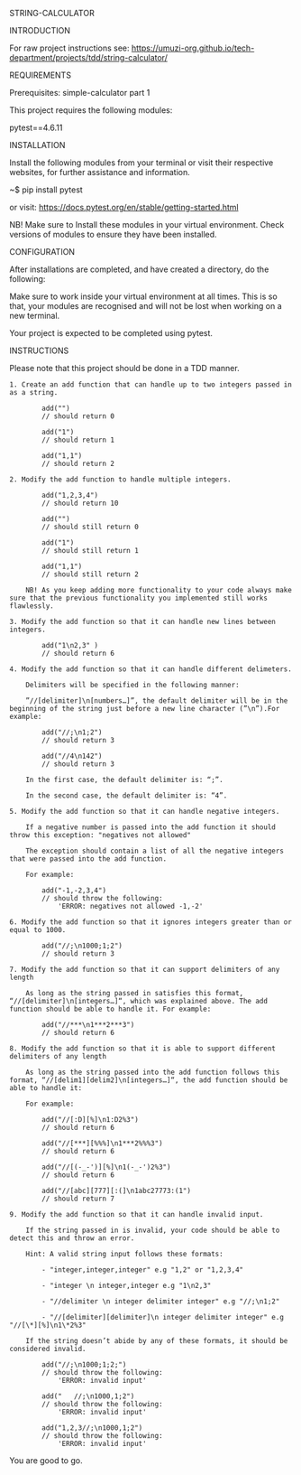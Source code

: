STRING-CALCULATOR


INTRODUCTION

For raw project instructions see: https://umuzi-org.github.io/tech-department/projects/tdd/string-calculator/


REQUIREMENTS

Prerequisites: simple-calculator part 1 

This project requires the following modules:

pytest==4.6.11


INSTALLATION

Install the following modules from your terminal or visit their respective websites, for further assistance and information.

~$ pip install pytest

or visit: https://docs.pytest.org/en/stable/getting-started.html

NB! Make sure to Install these modules in your virtual environment. Check versions of modules to ensure they have been installed.


CONFIGURATION

After installations are completed, and have created a directory, do the following:

Make sure to work inside your virtual environment at all times. This is so that, your modules are recognised and will not be lost when working on a new terminal.

Your project is expected to be completed using pytest.


INSTRUCTIONS

Please note that this project should be done in a TDD manner.

    1. Create an add function that can handle up to two integers passed in as a string.
            
            add("")
            // should return 0

            add("1")
            // should return 1

            add("1,1")
            // should return 2

    2. Modify the add function to handle multiple integers.

            add("1,2,3,4")
            // should return 10

            add("")
            // should still return 0

            add("1")
            // should still return 1

            add("1,1")
            // should still return 2

        NB! As you keep adding more functionality to your code always make sure that the previous functionality you implemented still works flawlessly.
    
    3. Modify the add function so that it can handle new lines between integers.

            add("1\n2,3" )
            // should return 6

    4. Modify the add function so that it can handle different delimeters.

        Delimiters will be specified in the following manner:

        ”//[delimiter]\n[numbers…]”, the default delimiter will be in the beginning of the string just before a new line character (”\n”).For example:

            add("//;\n1;2")
            // should return 3

            add("//4\n142")
            // should return 3

        In the first case, the default delimiter is: “;”.

        In the second case, the default delimiter is: “4”.

    5. Modify the add function so that it can handle negative integers.

        If a negative number is passed into the add function it should throw this exception: "negatives not allowed"

        The exception should contain a list of all the negative integers that were passed into the add function.

        For example:

            add("-1,-2,3,4")
            // should throw the following:
                'ERROR: negatives not allowed -1,-2'

    6. Modify the add function so that it ignores integers greater than or equal to 1000.

            add("//;\n1000;1;2")
            // should return 3

    7. Modify the add function so that it can support delimiters of any length

        As long as the string passed in satisfies this format, “//[delimiter]\n[integers…]“, which was explained above. The add function should be able to handle it. For example:

            add("//***\n1***2***3")
            // should return 6

    8. Modify the add function so that it is able to support different delimiters of any length

        As long as the string passed into the add function follows this format, “//[delim1][delim2]\n[integers…]“, the add function should be able to handle it:

        For example:

            add("//[:D][%]\n1:D2%3")
            // should return 6

            add("//[***][%%%]\n1***2%%%3")
            // should return 6

            add("//[(-_-')][%]\n1(-_-')2%3")
            // should return 6

            add("//[abc][777][:(]\n1abc27773:(1")
            // should return 7

    9. Modify the add function so that it can handle invalid input.

        If the string passed in is invalid, your code should be able to detect this and throw an error.

        Hint: A valid string input follows these formats:

            - "integer,integer,integer" e.g "1,2" or "1,2,3,4"

            - "integer \n integer,integer e.g "1\n2,3"

            - "//delimiter \n integer delimiter integer" e.g "//;\n1;2"

            - "//[delimiter][delimiter]\n integer delimiter integer" e.g "//[\*][%]\n1\*2%3"

        If the string doesn’t abide by any of these formats, it should be considered invalid.

            add("//;\n1000;1;2;")
            // should throw the following:
                'ERROR: invalid input'

            add("   //;\n1000,1;2")
            // should throw the following:
                'ERROR: invalid input'

            add("1,2,3//;\n1000,1;2")
            // should throw the following:
                'ERROR: invalid input'


You are good to go.

